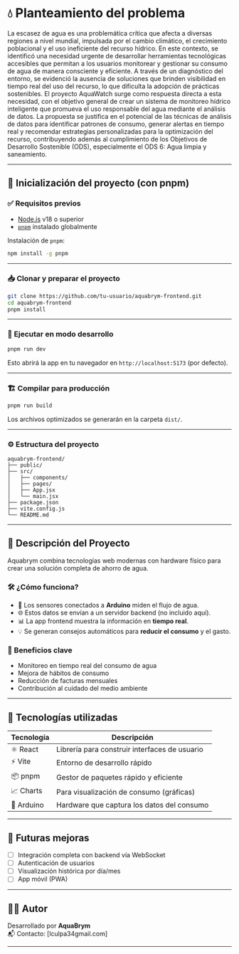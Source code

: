 # 💧 Planteamiento del problema

La escasez de agua es una problemática crítica que afecta a diversas regiones a nivel mundial, impulsada por el cambio climático, el crecimiento poblacional y el uso ineficiente del recurso hídrico. En este contexto, se identificó una necesidad urgente de desarrollar herramientas tecnológicas accesibles que permitan a los usuarios monitorear y gestionar su consumo de agua de manera consciente y eficiente. A través de un diagnóstico del entorno, se evidenció la ausencia de soluciones que brinden visibilidad en tiempo real del uso del recurso, lo que dificulta la adopción de prácticas sostenibles. El proyecto AquaWatch surge como respuesta directa a esta necesidad, con el objetivo general de crear un sistema de monitoreo hídrico inteligente que promueva el uso responsable del agua mediante el análisis de datos. La propuesta se justifica en el potencial de las técnicas de análisis de datos para identificar patrones de consumo, generar alertas en tiempo real y recomendar estrategias personalizadas para la optimización del recurso, contribuyendo además al cumplimiento de los Objetivos de Desarrollo Sostenible (ODS), especialmente el ODS 6: Agua limpia y saneamiento.

---

## 🚀 Inicialización del proyecto (con pnpm)

### ✅ Requisitos previos

- [Node.js](https://nodejs.org/) v18 o superior
- [`pnpm`](https://pnpm.io/) instalado globalmente

Instalación de `pnpm`:

```bash
npm install -g pnpm
```

---

### 📥 Clonar y preparar el proyecto

```bash
git clone https://github.com/tu-usuario/aquabrym-frontend.git
cd aquabrym-frontend
pnpm install
```

---

### 🧪 Ejecutar en modo desarrollo

```bash
pnpm run dev
```

Esto abrirá la app en tu navegador en `http://localhost:5173` (por defecto).

---

### 🏗️ Compilar para producción

```bash
pnpm run build
```

Los archivos optimizados se generarán en la carpeta `dist/`.

---

### ⚙️ Estructura del proyecto

```plaintext
aquabrym-frontend/
├── public/
├── src/
│   ├── components/
│   ├── pages/
│   ├── App.jsx
│   └── main.jsx
├── package.json
├── vite.config.js
└── README.md
```

---

## 📖 Descripción del Proyecto

Aquabrym combina tecnologías web modernas con hardware físico para crear una solución completa de ahorro de agua.

### 🛠️ ¿Cómo funciona?

- 🔧 Los sensores conectados a **Arduino** miden el flujo de agua.
- 🌐 Estos datos se envían a un servidor backend (no incluido aquí).
- 📊 La app frontend muestra la información en **tiempo real**.
- 💡 Se generan consejos automáticos para **reducir el consumo** y el gasto.

### 🎯 Beneficios clave

- Monitoreo en tiempo real del consumo de agua
- Mejora de hábitos de consumo
- Reducción de facturas mensuales
- Contribución al cuidado del medio ambiente

---

## 🧰 Tecnologías utilizadas

| Tecnología     | Descripción                                       |
|----------------|---------------------------------------------------|
| ⚛️ React        | Librería para construir interfaces de usuario     |
| ⚡ Vite         | Entorno de desarrollo rápido                      |
| 📦 pnpm         | Gestor de paquetes rápido y eficiente             |
| 📈 Charts       | Para visualización de consumo (gráficas)          |
| 🧠 Arduino      | Hardware que captura los datos del consumo        |

---

## 📌 Futuras mejoras

- [ ] Integración completa con backend vía WebSocket
- [ ] Autenticación de usuarios
- [ ] Visualización histórica por día/mes
- [ ] App móvil (PWA)

---

## 🧑‍💻 Autor

Desarrollado por **AquaBrym**  
📬 Contacto: [lculpa34gmail.com]

---
